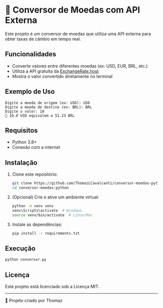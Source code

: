 # 💱 Conversor de Moedas com API Externa

Este projeto é um conversor de moedas que utiliza uma API externa para obter taxas de câmbio em tempo real.

## Funcionalidades

- Converte valores entre diferentes moedas (ex: USD, EUR, BRL, etc.)
- Utiliza a API gratuita da [ExchangeRate.host](https://exchangerate.host)
- Mostra o valor convertido diretamente no terminal

## Exemplo de Uso

```
Digite a moeda de origem (ex: USD): USD
Digite a moeda de destino (ex: BRL): BRL
Digite o valor: 10
💱 10.0 USD equivalem a 51.23 BRL
```

## Requisitos

- Python 3.8+
- Conexão com a internet

## Instalação

1. Clone este repositório:
   ```bash
   git clone https://github.com/ThomazLCavalcanti/conversor-moedas-python.git
   cd conversor-moedas-python
   ```

2. (Opcional) Crie e ative um ambiente virtual:
   ```bash
   python -m venv venv
   venv\Scripts\activate  # Windows
   source venv/bin/activate  # Linux/Mac
   ```

3. Instale as dependências:
   ```bash
   pip install -r requirements.txt
   ```

## Execução

```bash
python conversor.py
```

## Licença

Este projeto está licenciado sob a Licença MIT.

---
📌 Projeto criado por Thomaz
